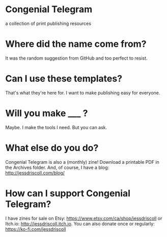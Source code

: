 # Congenial Telegram
a collection of print publishing resources

# Where did the name come from?
It was the random suggestion from GitHub and too perfect to resist.

# Can I use these templates?
That's what they're here for. I want to make publishing easy for everyone.

# Will you make ___ ?
Maybe. I make the tools I need. But you can ask.

# What else do you do? 
Congenial Telegram is also a (monthly) zine! Download a printable PDF in the Archives folder. And, of course, I have a blog: http://jessdriscoll.com/blog/

# How can I support Congenial Telegram?
I have zines for sale on Etsy: https://www.etsy.com/ca/shop/jessdriscoll or Itch.io: http://jessdriscoll.itch.io. You can also donate once or regularly: https://ko-fi.com/jessdriscoll 
